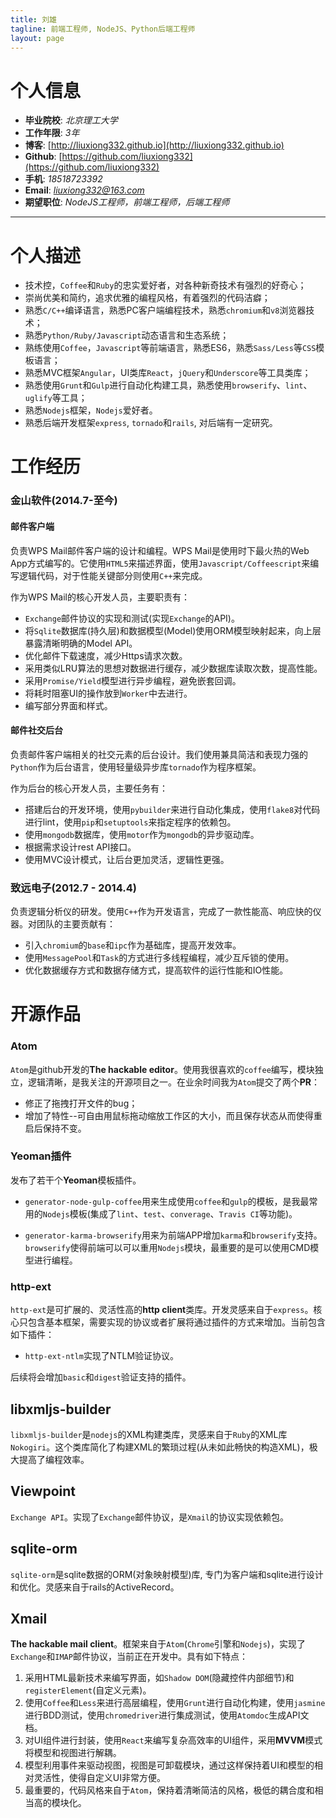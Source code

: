 ```yaml
---
title: 刘雄
tagline: 前端工程师, NodeJS、Python后端工程师
layout: page
---
```


# 个人信息

* **毕业院校**: *北京理工大学*
* **工作年限**: *3年*
* **博客**: [http://liuxiong332.github.io](http://liuxiong332.github.io)
* **Github**: [https://github.com/liuxiong332](https://github.com/liuxiong332)
* **手机**: *18518723392*
* **Email**: *liuxiong332@163.com*
* **期望职位**: *NodeJS工程师，前端工程师，后端工程师*

----

# 个人描述
* 技术控，`Coffee`和`Ruby`的忠实爱好者，对各种新奇技术有强烈的好奇心；
* 崇尚优美和简约，追求优雅的编程风格，有着强烈的代码洁癖；
* 熟悉`C/C++`编译语言，熟悉PC客户端编程技术，熟悉`chromium`和`v8`浏览器技术；
* 熟悉`Python/Ruby/Javascript`动态语言和生态系统；
* 熟练使用`Coffee`，`Javascript`等前端语言，熟悉ES6，熟悉`Sass/Less`等`CSS`模板语言；
* 熟悉MVC框架`Angular`，UI类库`React`，`jQuery`和`Underscore`等工具类库；
* 熟悉使用`Grunt`和`Gulp`进行自动化构建工具，熟悉使用`browserify`、`lint`、`uglify`等工具；
* 熟悉`Nodejs`框架，`Nodejs`爱好者。
* 熟悉后端开发框架`express`, `tornado`和`rails`, 对后端有一定研究。

# 工作经历

### 金山软件(2014.7-至今)

#### 邮件客户端

  负责WPS Mail邮件客户端的设计和编程。WPS Mail是使用时下最火热的Web App方式编写的。它使用`HTML5`来描述界面，使用`Javascript/Coffeescript`来编写逻辑代码，对于性能关键部分则使用`C++`来完成。

  作为WPS Mail的核心开发人员，主要职责有：

  * `Exchange`邮件协议的实现和测试(实现`Exchange`的API)。
  * 将`Sqlite`数据库(持久层)和数据模型(Model)使用ORM模型映射起来，向上层暴露清晰明确的Model API。
  * 优化邮件下载速度，减少Https请求次数。
  * 采用类似LRU算法的思想对数据进行缓存，减少数据库读取次数，提高性能。
  * 采用`Promise/Yield`模型进行异步编程，避免嵌套回调。
  * 将耗时阻塞UI的操作放到`Worker`中去进行。
  * 编写部分界面和样式。

#### 邮件社交后台

  负责邮件客户端相关的社交元素的后台设计。我们使用兼具简洁和表现力强的`Python`作为后台语言，使用轻量级异步库`tornado`作为程序框架。

  作为后台的核心开发人员，主要任务有：

  * 搭建后台的开发环境，使用`pybuilder`来进行自动化集成，使用`flake8`对代码进行lint，使用`pip`和`setuptools`来指定程序的依赖包。
  * 使用`mongodb`数据库，使用`motor`作为`mongodb`的异步驱动库。
  * 根据需求设计rest API接口。
  * 使用MVC设计模式，让后台更加灵活，逻辑性更强。

### 致远电子(2012.7 - 2014.4)

负责逻辑分析仪的研发。使用`C++`作为开发语言，完成了一款性能高、响应快的仪器。对团队的主要贡献有：

* 引入`chromium`的`base`和`ipc`作为基础库，提高开发效率。
* 使用`MessagePool`和`Task`的方式进行多线程编程，减少互斥锁的使用。
* 优化数据缓存方式和数据存储方式，提高软件的运行性能和IO性能。

# 开源作品

### Atom

`Atom`是github开发的**The hackable editor**。使用我很喜欢的`coffee`编写，模块独立，逻辑清晰，是我关注的开源项目之一。在业余时间我为`Atom`提交了两个**PR**：

* 修正了拖拽打开文件的bug；
* 增加了特性--可自由用鼠标拖动缩放工作区的大小，而且保存状态从而使得重启后保持不变。

### Yeoman插件

发布了若干个**Yeoman**模板插件。

* `generator-node-gulp-coffee`用来生成使用`coffee`和`gulp`的模板，是我最常用的`Nodejs`模板(集成了`lint`、`test`、`converage`、`Travis CI`等功能)。

* `generator-karma-browserify`用来为前端APP增加`karma`和`browserify`支持。`browserify`使得前端可以可以重用`Nodejs`模块，最重要的是可以使用CMD模型进行编程。

### http-ext

`http-ext`是可扩展的、灵活性高的**http client**类库。开发灵感来自于`express`。核心只包含基本框架，需要实现的协议或者扩展将通过插件的方式来增加。当前包含如下插件：

* `http-ext-ntlm`实现了NTLM验证协议。

后续将会增加`basic`和`digest`验证支持的插件。

## libxmljs-builder

`libxmljs-builder`是`nodejs`的XML构建类库，灵感来自于`Ruby`的XML库`Nokogiri`。这个类库简化了构建XML的繁琐过程(从未如此畅快的构造XML)，极大提高了编程效率。

## Viewpoint

`Exchange API`。实现了`Exchange`邮件协议，是`Xmail`的协议实现依赖包。

## sqlite-orm

`sqlite-orm`是sqlite数据的ORM(对象映射模型)库, 专门为客户端和sqlite进行设计和优化。灵感来自于rails的ActiveRecord。

## Xmail

**The hackable mail client**。框架来自于`Atom`(`Chrome`引擎和`Nodejs`)，实现了`Exchange`和`IMAP`邮件协议，当前正在开发中。具有如下特点：

1. 采用HTML最新技术来编写界面，如`Shadow DOM`(隐藏控件内部细节)和`registerElement`(自定义元素)。
2. 使用`Coffee`和`Less`来进行高层编程，使用`Grunt`进行自动化构建，使用`jasmine`进行BDD测试，使用`chromedriver`进行集成测试，使用`Atomdoc`生成API文档。
3. 对UI组件进行封装，使用`React`来编写复杂高效率的UI组件，采用**MVVM**模式将模型和视图进行解耦。
4. 模型利用事件来驱动视图，视图是可卸载模块，通过这样保持着UI和模型的相对灵活性，使得自定义UI非常方便。
5. 最重要的，代码风格来自于`Atom`，保持着清晰简洁的风格，极低的耦合度和相当高的模块化。
